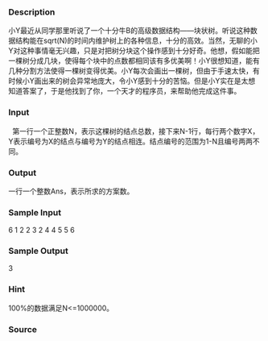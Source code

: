 
### Description
小Y最近从同学那里听说了一个十分牛B的高级数据结构——块状树。听说这种数据结构能在sqrt(N)的时间内维护树上的各种信息，十分的高效。当然，无聊的小Y对这种事情毫无兴趣，只是对把树分块这个操作感到十分好奇。他想，假如能把一棵树分成几块，使得每个块中的点数都相同该有多优美啊！小Y很想知道，能有几种分割方法使得一棵树变得优美。小Y每次会画出一棵树，但由于手速太快，有时候小Y画出来的树会异常地庞大，令小Y感到十分的苦恼。但是小Y实在是太想知道答案了，于是他找到了你，一个天才的程序员，来帮助他完成这件事。
### Input
  第一行一个正整数N，表示这棵树的结点总数，接下来N-1行，每行两个数字X，Y表示编号为X的结点与编号为Y的结点相连。结点编号的范围为1-N且编号两两不同。
### Output
一行一个整数Ans，表示所求的方案数。
### Sample Input
6
1 2
2 3
2 4
4 5
5 6
### Sample Output
3
### Hint
100%的数据满足N<=1000000。
### Source
